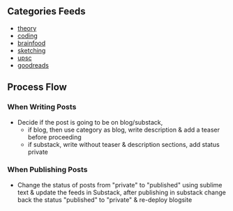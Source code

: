 ## Categories Feeds
- [theory](https://jeanbourgain8.github.io/categories/cat_theory.xml)
- [coding](https://jeanbourgain8.github.io/categories/cat_coding.xml)
- [brainfood](https://jeanbourgain8.github.io/categories/cat_brainfood.xml)
- [sketching](https://jeanbourgain8.github.io/categories/cat_sketching.xml)
- [upsc](https://jeanbourgain8.github.io/categories/cat_upsc.xml)
- [goodreads](https://jeanbourgain8.github.io/categories/cat_goodreads.xml)

## Process Flow
### When Writing Posts
- Decide if the post is going to be on blog/substack, 
	- if blog, then use category as blog, write description & add a teaser before proceeding
	- if substack, write without teaser & description sections, add status private

### When Publishing Posts
- Change the status of posts from "private" to "published" using sublime text & update the feeds in Substack, after publishing in substack change back the status "published" to "private" & re-deploy blogsite
